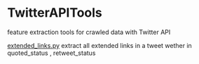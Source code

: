# TwitterAPITools
feature extraction tools for crawled data with Twitter API



[extended_links.py](https://github.com/DaryaZareM/TwitterAPITools/blob/main/extended_links.py) extract all extended links in a tweet wether in quoted_status , retweet_status
